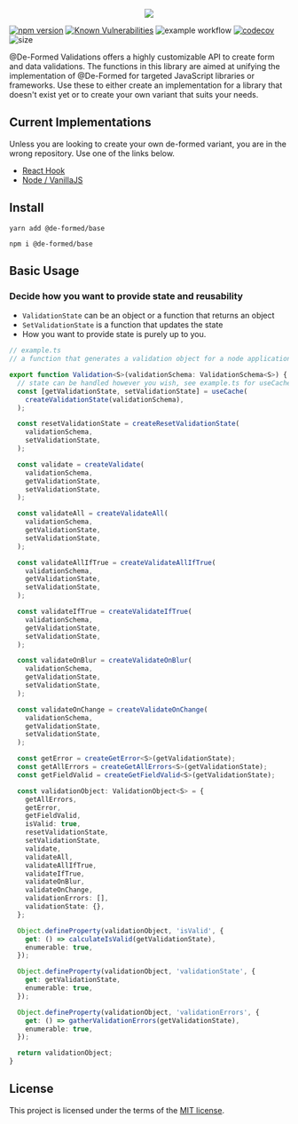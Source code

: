 <p align="center">
  <img src="https://user-images.githubusercontent.com/35798153/157611790-96f35e8b-ee4f-44e4-b3c9-1864900a02f2.png" />
</p>

[![npm version](https://badge.fury.io/js/@de-formed%2Fbase.svg)](https://badge.fury.io/js/@de-formed%2Fbase)
[![Known Vulnerabilities](https://snyk.io/test/github/prescottbreeden/de-formed/badge.svg)](https://snyk.io/test/github/prescottbreeden/de-formed)
![example workflow](https://github.com/prescottbreeden/de-formed/actions/workflows/main.yml/badge.svg)
[![codecov](https://codecov.io/gh/prescottbreeden/de-formed/branch/main/graph/badge.svg?token=a1u71NhJwb)](https://codecov.io/gh/prescottbreeden/de-formed)
![size](https://img.shields.io/bundlephobia/minzip/@de-formed/base)

@De-Formed Validations offers a highly customizable API to create form and data validations. The functions in this library are aimed at unifying the implementation of @De-Formed for targeted JavaScript libraries or frameworks. Use these to either create an implementation for a library that doesn't exist yet or to create your own variant that suits your needs.

## Current Implementations

Unless you are looking to create your own de-formed variant, you are in the wrong repository. Use one of the links below.

- [React Hook](https://github.com/prescottbreeden/de-formed-validations-react)
- [Node / VanillaJS](https://github.com/prescottbreeden/de-formed-validations-node)

## Install

```
yarn add @de-formed/base
```

```
npm i @de-formed/base
```

## Basic Usage

### Decide how you want to provide state and reusability

- `ValidationState` can be an object or a function that returns an object
- `SetValidationState` is a function that updates the state
- How you want to provide state is purely up to you.

```ts
// example.ts
// a function that generates a validation object for a node application

export function Validation<S>(validationSchema: ValidationSchema<S>) {
  // state can be handled however you wish, see example.ts for useCache code
  const [getValidationState, setValidationState] = useCache(
    createValidationState(validationSchema),
  );

  const resetValidationState = createResetValidationState(
    validationSchema,
    setValidationState,
  );

  const validate = createValidate(
    validationSchema,
    getValidationState,
    setValidationState,
  );

  const validateAll = createValidateAll(
    validationSchema,
    getValidationState,
    setValidationState,
  );

  const validateAllIfTrue = createValidateAllIfTrue(
    validationSchema,
    getValidationState,
    setValidationState,
  );

  const validateIfTrue = createValidateIfTrue(
    validationSchema,
    getValidationState,
    setValidationState,
  );

  const validateOnBlur = createValidateOnBlur(
    validationSchema,
    getValidationState,
    setValidationState,
  );

  const validateOnChange = createValidateOnChange(
    validationSchema,
    getValidationState,
    setValidationState,
  );

  const getError = createGetError<S>(getValidationState);
  const getAllErrors = createGetAllErrors<S>(getValidationState);
  const getFieldValid = createGetFieldValid<S>(getValidationState);

  const validationObject: ValidationObject<S> = {
    getAllErrors,
    getError,
    getFieldValid,
    isValid: true,
    resetValidationState,
    setValidationState,
    validate,
    validateAll,
    validateAllIfTrue,
    validateIfTrue,
    validateOnBlur,
    validateOnChange,
    validationErrors: [],
    validationState: {},
  };

  Object.defineProperty(validationObject, 'isValid', {
    get: () => calculateIsValid(getValidationState),
    enumerable: true,
  });

  Object.defineProperty(validationObject, 'validationState', {
    get: getValidationState,
    enumerable: true,
  });

  Object.defineProperty(validationObject, 'validationErrors', {
    get: () => gatherValidationErrors(getValidationState),
    enumerable: true,
  });

  return validationObject;
}
```

## License

This project is licensed under the terms of the [MIT license](/LICENSE).
